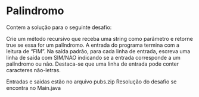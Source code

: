# Palindromo
Contem a solução para o seguinte desafio: 

Crie um método recursivo que receba uma string como parâmetro e retorne true se essa for um palíndromo. A entrada do programa termina com a leitura de “FIM”. Na saída padrão, para cada linha de entrada, escreva uma linha de saída com SIM/NAO indicando se a entrada corresponde a um palíndromo ou não. Destaca-se que uma linha de entrada pode conter caracteres não-letras.

Entradas e saidas estão no arquivo pubs.zip
Resolução do desafio se encontra no Main.java
